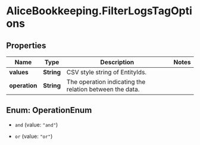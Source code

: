# AliceBookkeeping.FilterLogsTagOptions

## Properties

Name | Type | Description | Notes
------------ | ------------- | ------------- | -------------
**values** | **String** | CSV style string of EntityIds. | 
**operation** | **String** | The operation indicating the relation between the data. | 



## Enum: OperationEnum


* `and` (value: `"and"`)

* `or` (value: `"or"`)




